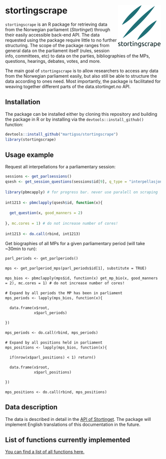 
# stortingscrape <img src="man/figures/logo.png" align="right" height="139"/>

<!-- badges: start -->
<!-- [![CRAN Version](http://www.r-pkg.org/badges/version/stortingscrape)](https://cran.r-project.org/package=stortingscrape) -->
<!-- [![Downloads](http://cranlogs.r-pkg.org/badges/stortingscrape)](https://cran.r-project.org/package=stortingscrape) -->
<!-- [![Total Downloads](http://cranlogs.r-pkg.org/badges/grand-total/stortingscrape?color=orange)](https://cran.r-project.org/package=stortingscrape) -->
<!-- badges: end -->

`stortingscrape` is an R package for retrieving data from the Norwegian
parliament (*Stortinget*) through their easily accessible back-end API.
The data requested using the package require little to no further
structuring. The scope of the package ranges from general data on the
parliament itself (rules, session info, committees, etc) to data on the
parties, bibliographies of the MPs, questions, hearings, debates, votes,
and more.

The main goal of `stortingscrape` is to allow researchers to access any
data from the Norwegian parliament easily, but also still be able to
structure the data according to ones need. Most importantly, the package
is facilitated for weaving together different parts of the
data.stortinget.no API.

## Installation

The package can be installed either by cloning this repository and
building the package in R or by installing via the
`devtools::install_github()` function:

``` r
devtools::install_github("martigso/stortingscrape")
library(stortingscrape)
```

## Usage example

Request all interpellations for a parliamentary session:

``` r
sessions <- get_parlsessions()
qsesh <- get_session_questions(sessions$id[9], q_type = "interpellasjoner")

library(pbmcapply) # for progress bar. never use paralell on scraping

int1213 <- pbmclapply(qsesh$id, function(x){

  get_question(x, good_manners = 2)

}, mc.cores = 1) # do not increase number of cores!

int1213 <- do.call(rbind, int1213)
```

Get biographies of all MPs for a given parliamentary period (will take
\~30min to run):

    parl_periods <- get_parlperiods()

    mps <- get_parlperiod_mps(parl_periods$id[1], substitute = TRUE)

    mps_bios <- pbmclapply(mps$id, function(x) get_mp_bio(x, good_manners = 2), mc.cores = 1) # do not increase number of cores!

    # Expand by all periods the MP has been in parliament
    mps_periods <- lapply(mps_bios, function(x){
      
      data.frame(x$root,
                 x$parl_periods)

    })

    mps_periods <- do.call(rbind, mps_periods)

    # Expand by all positions held in parliament
    mps_positions <- lapply(mps_bios, function(x){
      
      if(nrow(x$parl_positions) < 1) return()
      
      data.frame(x$root,
                 x$parl_positions)
      
    })

    mps_positions <- do.call(rbind, mps_positions)

## Data description

The data is described in detail in the [API of
Stortinget](https://data.stortinget.no/dokumentasjon-og-hjelp/). The
package will implement English translations of this documentation in the
future.

## List of functions currently implemented

[You can find a list of all functions
here.](https://martigso.github.io/stortingscrape/functions.html)
